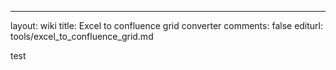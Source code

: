 ---
layout: wiki
title: Excel to confluence grid converter
comments: false
editurl: tools/excel_to_confluence_grid.md

test
